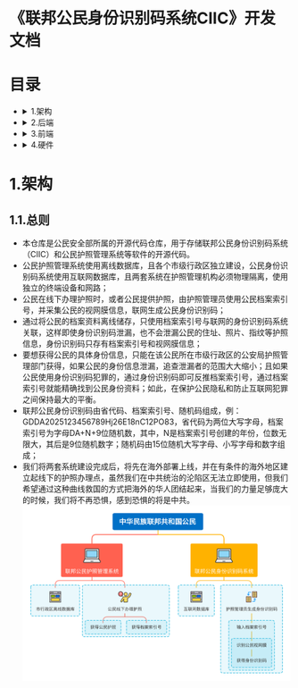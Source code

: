 # **《联邦公民身份识别码系统CIIC》开发文档**
# 目录  
- <details>
  <summary>1.架构</summary>
  
  - [1.1.总则](#11总则)
  - [1.2.xxxx](#12xxxx)
  - [1.3.xxxxx](#13xxxxx)
  </details>

- <details>
  <summary>2.后端</summary>
  
  - [2.1.xx](#21xx)
  - [2.2.xxx](#22xxx)

  </details>

- <details>
  <summary>3.前端</summary>
  
  - [3.1.xx](#31xx)
  - [3.2.xxx](#32xxx)
  </details>

- <details>
  <summary>4.硬件</summary>
  
  - [4.1.x](#41x)
  - [4.2.xx](#42xx)
  - [4.3.xxx](#43xxx)
  - [4.4.xxxx、](#44xxxx)
  </details>

# 1.架构
## 1.1.总则
* 本仓库是公民安全部所属的开源代码仓库，用于存储联邦公民身份识别码系统（CIIC）和公民护照管理系统等软件的开源代码。  
* 公民护照管理系统使用离线数据库，且各个市级行政区独立建设，公民身份识别码系统使用互联网数据库，且两套系统在护照管理机构必须物理隔离，使用独立的终端设备和网路；
* 公民在线下办理护照时，或者公民提供护照，由护照管理员使用公民档案索引号，并采集公民的视网膜信息，联网生成公民身份识别码；
* 通过将公民的档案资料离线储存，只使用档案索引号与联网的身份识别码系统关联，这样即使身份识别码泄漏，也不会泄漏公民的住址、照片、指纹等护照信息，身份识别码只存有档案索引号和视网膜信息；
* 要想获得公民的具体身份信息，只能在该公民所在市级行政区的公安局护照管理部门获得，如果公民的身份信息泄漏，追查泄漏者的范围大大缩小；且如果公民使用身份识别码犯罪的，通过身份识别码即可反推档案索引号，通过档案索引号就能精确找到公民身份资料；如此，在保护公民隐私和防止互联网犯罪之间保持最大的平衡。
* 联邦公民身份识别码由省代码、档案索引号、随机码组成，例：GDDA2025123456789Hj26E18nC12PO83，省代码为两位大写字母，档案索引号为字母DA+N+9位随机数，其中，N是档案索引号创建的年份，位数无限大，其后是9位随机数字；随机码由15位随机大写字母、小写字母和数字组成；
* 我们将两套系统建设完成后，将先在海外部署上线，并在有条件的海外地区建立起线下的护照办理点，虽然我们在中共统治的沦陷区无法立即使用，但我们希望通过这种曲线救国的方式把海外的华人团结起来，当我们的力量足够庞大的时候，我们将不再恐惧，感到恐惧的将是中共。
![alt text](https://raw.githubusercontent.com/wumindang/GAB/main/中华联邦公安部文档库/公民护照及身份识别码管理系统.png)